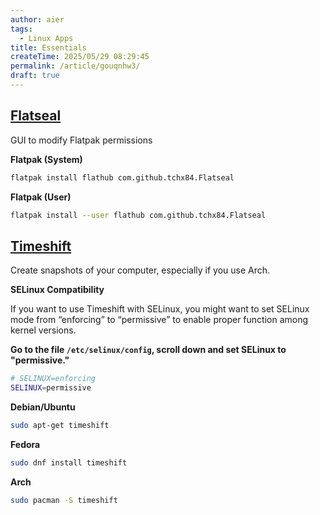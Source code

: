 ```yaml
---
author: aier
tags:
  - Linux Apps
title: Essentials
createTime: 2025/05/29 08:29:45
permalink: /article/gouqnhw3/
draft: true
---
```


<!-- <sub>Go back to [Linux Apps Library](README.md)</sub> -->

## [Flatseal](https://flathub.org/apps/com.github.tchx84.Flatseal)

GUI to modify Flatpak permissions

**Flatpak (System)**

```bash
flatpak install flathub com.github.tchx84.Flatseal
```

**Flatpak (User)**

```bash
flatpak install --user flathub com.github.tchx84.Flatseal
```

## [Timeshift](https://github.com/linuxmint/timeshift)

Create snapshots of your computer, especially if you use Arch.

**SELinux Compatibility**

If you want to use Timeshift with SELinux, you might want to set SELinux mode from “enforcing” to “permissive” to enable proper function among kernel versions.

**Go to the file `/etc/selinux/config`, scroll down and set SELinux to "permissive."**

```bash
# SELINUX=enforcing
SELINUX=permissive
```

**Debian/Ubuntu**

```bash
sudo apt-get timeshift
```

**Fedora**

```bash
sudo dnf install timeshift
```

**Arch**

```bash
sudo pacman -S timeshift
```
